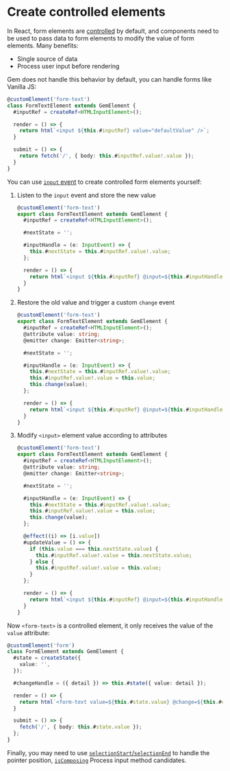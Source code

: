 # Create controlled elements

In React, form elements are [controlled](https://reactjs.org/docs/forms.html#controlled-components) by default, and components need to be used to pass data to form elements to modify the value of form elements. Many benefits:

- Single source of data
- Process user input before rendering

Gem does not handle this behavior by default, you can handle forms like Vanilla JS:

```ts
@customElement('form-text')
class FormTextElement extends GemElement {
  #inputRef = createRef<HTMLInputElement>();

  render = () => {
    return html`<input ${this.#inputRef} value="defaultValue" />`;
  }

  submit = () => {
    return fetch('/', { body: this.#inputRef.value!.value });
  }
}
```

You can use [`input` event](https://developer.mozilla.org/en-US/docs/Web/API/HTMLElement/input_event) to create controlled form elements yourself:

1. Listen to the `input` event and store the new value

   ```ts
   @customElement('form-text')
   export class FormTextElement extends GemElement {
     #inputRef = createRef<HTMLInputElement>();

     #nextState = '';

     #inputHandle = (e: InputEvent) => {
       this.#nextState = this.#inputRef.value!.value;
     };

     render = () => {
       return html`<input ${this.#inputRef} @input=${this.#inputHandle} />`;
     }
   }
   ```

2. Restore the old value and trigger a custom `change` event

   ```ts 5,11-12
   @customElement('form-text')
   export class FormTextElement extends GemElement {
     #inputRef = createRef<HTMLInputElement>();
     @attribute value: string;
     @emitter change: Emitter<string>;

     #nextState = '';

     #inputHandle = (e: InputEvent) => {
       this.#nextState = this.#inputRef.value!.value;
       this.#inputRef.value!.value = this.value;
       this.change(value);
     };

     render = () => {
       return html`<input ${this.#inputRef} @input=${this.#inputHandle} />`;
     }
   }
   ```

3. Modify `<input>` element value according to attributes

   ```ts 15-22
   @customElement('form-text')
   export class FormTextElement extends GemElement {
     #inputRef = createRef<HTMLInputElement>();
     @attribute value: string;
     @emitter change: Emitter<string>;

     #nextState = '';

     #inputHandle = (e: InputEvent) => {
       this.#nextState = this.#inputRef.value!.value;
       this.#inputRef.value!.value = this.value;
       this.change(value);
     };

     @effect((i) => [i.value])
     #updateValue = () => {
       if (this.value === this.nextState.value) {
         this.#inputRef.value!.value = this.nextState.value;
       } else {
         this.#inputRef.value!.value = this.value;
       }
     };

     render = () => {
       return html`<input ${this.#inputRef} @input=${this.#inputHandle} />`;
     }
   }
   ```

Now `<form-text>` is a controlled element, it only receives the value of the `value` attribute:

```ts
@customElement('form')
class FormElement extends GemElement {
  #state = createState({
    value: '',
  });

  #changeHandle = ({ detail }) => this.#state({ value: detail });

  render = () => {
    return html`<form-text value=${this.#state.value} @change=${this.#changeHandle}></form-text>`;
  }

  submit = () => {
    fetch('/', { body: this.#state.value });
  };
}
```

Finally, you may need to use [`selectionStart`/`selectionEnd`](https://developer.mozilla.org/en-US/docs/Web/API/HTMLInputElement) to handle the pointer position, [`isComposing`](https://developer.mozilla.org/en-US/docs/Web/API/KeyboardEvent/isComposing) Process input method candidates.
